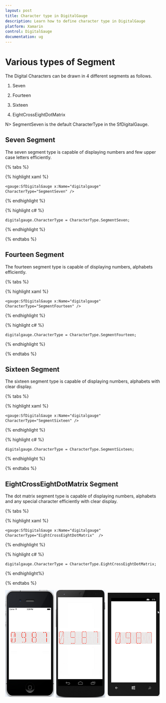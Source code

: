 ```yaml
---
layout: post
title: Character type in DigitalGauge
description: Learn how to define character type in DigitalGauge
platform: Xamarin
control: DigitalGauge
documentation: ug
---
```


# Various types of Segment

The Digital Characters can be drawn in 4 different segments as follows.
 
1. Seven

2. Fourteen

3. Sixteen

4. EightCrossEightDotMatrix

N>  SegmentSeven is the default CharacterType in the SfDigitalGauge.

## Seven Segment

The seven segment type is capable of displaying numbers and few upper case letters efficiently.

{% tabs %}

{% highlight xaml %}

	<gauge:SfDigitalGauge x:Name="digitalgauge"  CharacterType="SegmentSeven" />

{% endhighlight %}

{% highlight c# %}

	digitalgauge.CharacterType = CharacterType.SegmentSeven;

{% endhighlight %}

{% endtabs %}

## Fourteen Segment

The fourteen segment type is capable of displaying numbers, alphabets efficiently.

{% tabs %}

{% highlight xaml %}

	<gauge:SfDigitalGauge x:Name="digitalgauge" CharacterType="SegmentFourteen" />

{% endhighlight %}

{% highlight c# %}

	digitalgauge.CharacterType = CharacterType.SegmentFourteen;

{% endhighlight %}


{% endtabs %}

 
## Sixteen Segment

The sixteen segment type is capable of displaying numbers, alphabets with clear display.
 
{% tabs %} 

{% highlight xaml %}

	<gauge:SfDigitalGauge x:Name="digitalgauge"  CharacterType="SegmentSixteen" />

{% endhighlight %}
 
{% highlight c# %}

	digitalgauge.CharacterType = CharacterType.SegmentSixteen;

{% endhighlight %}

{% endtabs %}

## EightCrossEightDotMatrix Segment

The dot matrix segment type is capable of displaying numbers, alphabets and any special character efficiently with clear display.

{% tabs %}

{% highlight xaml %}

	<gauge:SfDigitalGauge x:Name="digitalgauge"  CharacterType="EightCrossEightDotMatrix"  />

{% endhighlight %}

{% highlight c# %}

	digitalgauge.CharacterType = CharacterType.EightCrossEightDotMatrix;

{% endhighlight%}

{% endtabs %}

![](Getting-Started_images/segment.png)

